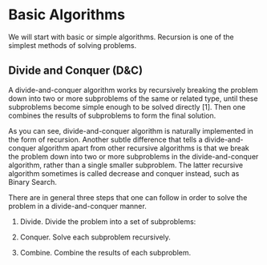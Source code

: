 # Basic Algorithms

We will start with basic or simple algorithms. Recursion is one of the simplest methods of solving problems.

## Divide and Conquer (D&C)

A divide-and-conquer algorithm works by recursively breaking the problem down into two or more subproblems of the same or related type, until these subproblems become simple enough to be solved directly [1]. Then one combines the results of subproblems to form the final solution.

As you can see, divide-and-conquer algorithm is naturally implemented in the form of recursion. Another subtle difference that tells a divide-and-conquer algorithm apart from other recursive algorithms is that we break the problem down into two or more subproblems in the divide-and-conquer algorithm, rather than a single smaller subproblem. The latter recursive algorithm sometimes is called decrease and conquer instead, such as Binary Search.

There are in general three steps that one can follow in order to solve the problem in a divide-and-conquer manner.

1. Divide. Divide the problem into a set of subproblems:

2. Conquer. Solve each subproblem recursively.

3. Combine. Combine the results of each subproblem.
